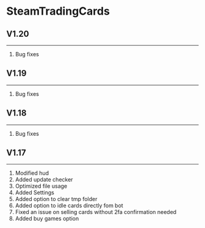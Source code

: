 # SteamTradingCards 
## V1.20
---
1. Bug fixes
## V1.19
---
1. Bug fixes
## V1.18
---
1. Bug fixes
## V1.17
---
1. Modified hud
1. Added update checker
1. Optimized file usage
1. Added Settings
1. Added option to clear tmp folder
1. Added option to idle cards directly fom bot
1. Fixed an issue on selling cards without 2fa confirmation needed
1. Added buy games option